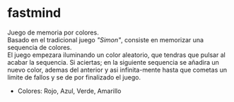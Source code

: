 # fastmind
Juego de memoria por colores. </br>
Basado en el tradicional juego <i>"Simon"</i>, consiste en memorizar una sequencia de colores. </br>
El juego empezara iluminando un color aleatorio, que tendras que pulsar al acabar la sequencia. Si aciertas; en la siguiente sequencia se añadira un nuevo color, ademas del anterior y asi infinita-mente hasta que cometas un limite de fallos y se de por finalizado el juego.
</br>
- Colores: Rojo, Azul, Verde, Amarillo


